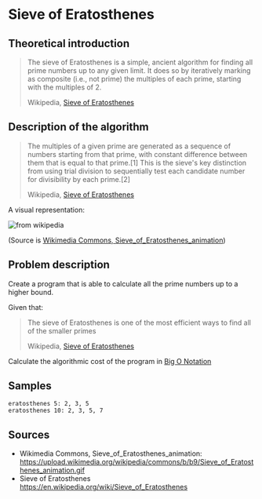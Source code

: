 # Sieve of Eratosthenes

## Theoretical introduction

> The sieve of Eratosthenes is a simple, ancient algorithm for finding all prime numbers up to any given limit. It does so by iteratively marking as composite (i.e., not prime) the multiples of each prime, starting with the multiples of 2.
>
> Wikipedia, [Sieve of Eratosthenes](https://en.wikipedia.org/wiki/Sieve_of_Eratosthenes)

## Description of the algorithm

> The multiples of a given prime are generated as a sequence of numbers starting from that prime, with constant difference between them that is equal to that prime.[1] This is the sieve's key distinction from using trial division to sequentially test each candidate number for divisibility by each prime.[2]
>
> Wikipedia, [Sieve of Eratosthenes](https://en.wikipedia.org/wiki/Sieve_of_Eratosthenes)

A visual representation:

![from wikipedia](https://upload.wikimedia.org/wikipedia/commons/b/b9/Sieve_of_Eratosthenes_animation.gif)

(Source is [Wikimedia Commons, Sieve_of_Eratosthenes_animation](https://upload.wikimedia.org/wikipedia/commons/b/b9/Sieve_of_Eratosthenes_animation.gif))

## Problem description

Create a program that is able to calculate all the prime numbers up to a higher bound.

Given that:

> The sieve of Eratosthenes is one of the most efficient ways to find all of the smaller primes
>
> Wikipedia, [Sieve of Eratosthenes](https://en.wikipedia.org/wiki/Sieve_of_Eratosthenes)

Calculate the algorithmic cost of the program in [Big O Notation](https://en.wikipedia.org/wiki/Big_O_notation)

## Samples

```
eratosthenes 5: 2, 3, 5
eratosthenes 10: 2, 3, 5, 7
```

## Sources 

  * Wikimedia Commons, Sieve_of_Eratosthenes_animation: https://upload.wikimedia.org/wikipedia/commons/b/b9/Sieve_of_Eratosthenes_animation.gif
  * Sieve of Eratosthenes https://en.wikipedia.org/wiki/Sieve_of_Eratosthenes
